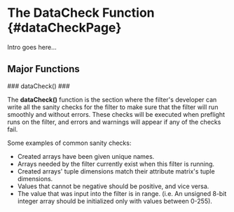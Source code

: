 The DataCheck Function {#dataCheckPage}
========

Intro goes here...

## Major Functions ##
<a name="dataCheck">
### dataCheck() ###
</a>

The **dataCheck()** function is the section where the filter's developer can write all the sanity checks for the filter to make sure that the filter will run smoothly and without errors.  These checks will be executed when preflight runs on the filter, and errors and warnings will appear if any of the checks fail.

Some examples of common sanity checks:
- Created arrays have been given unique names.
- Arrays needed by the filter currently exist when this filter is running.
- Created arrays' tuple dimensions match their attribute matrix's tuple dimensions.
- Values that cannot be negative should be positive, and vice versa.
- The value that was input into the filter is in range. (i.e. An unsigned 8-bit integer array should be initialized only with values between 0-255).
